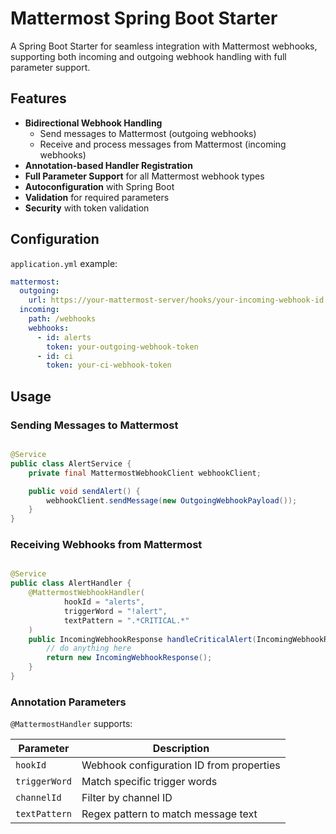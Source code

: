 # Mattermost Spring Boot Starter

A Spring Boot Starter for seamless integration with Mattermost webhooks, supporting both incoming and outgoing webhook
handling with full parameter support.

## Features

- **Bidirectional Webhook Handling**
    - Send messages to Mattermost (outgoing webhooks)
    - Receive and process messages from Mattermost (incoming webhooks)
- **Annotation-based Handler Registration**
- **Full Parameter Support** for all Mattermost webhook types
- **Autoconfiguration** with Spring Boot
- **Validation** for required parameters
- **Security** with token validation

## Configuration

`application.yml` example:

```yaml
mattermost:
  outgoing:
    url: https://your-mattermost-server/hooks/your-incoming-webhook-id
  incoming:
    path: /webhooks
    webhooks:
      - id: alerts
        token: your-outgoing-webhook-token
      - id: ci
        token: your-ci-webhook-token
```

## Usage

### Sending Messages to Mattermost

```java

@Service
public class AlertService {
    private final MattermostWebhookClient webhookClient;

    public void sendAlert() {
        webhookClient.sendMessage(new OutgoingWebhookPayload());
    }
}
```

### Receiving Webhooks from Mattermost

```java

@Service
public class AlertHandler {
    @MattermostWebhookHandler(
            hookId = "alerts",
            triggerWord = "!alert",
            textPattern = ".*CRITICAL.*"
    )
    public IncomingWebhookResponse handleCriticalAlert(IncomingWebhookRequest request) {
        // do anything here
        return new IncomingWebhookResponse();
    }
}
```

### Annotation Parameters

`@MattermostHandler` supports:

| Parameter     | Description                              |
|---------------|------------------------------------------|
| `hookId`      | Webhook configuration ID from properties |
| `triggerWord` | Match specific trigger words             |
| `channelId`   | Filter by channel ID                     |
| `textPattern` | Regex pattern to match message text      |
